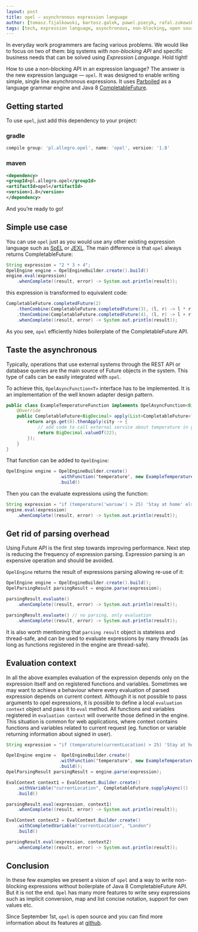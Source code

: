 ```yaml
---
layout: post
title: opel — asynchronous expression language
author: [tomasz.fijalkowski, bartosz.galek, pawel.piecyk, rafal.zukowski]
tags: [tech, expression language, asynchronous, non-blocking, open source]
---
```


In everyday work programmers are facing various problems. We would like to focus on two of them: big systems
with *non-blocking API* and specific business needs that can be solved using *Expression Language*. Hold tight!

How to use a non-blocking API in an expression language? The answer is the new expression language — `opel`. It was designed
to enable writing simple, single line asynchronous expressions. It uses
[Parboiled](https://github.com/sirthias/parboiled) as a language grammar engine and Java 8
[CompletableFuture](https://docs.oracle.com/javase/8/docs/api/java/util/concurrent/CompletableFuture.html).

## Getting started

To use `opel`, just add this dependency to your project:

### gradle

```groovy
compile group: 'pl.allegro.opel', name: 'opel', version: '1.8'
```

### maven

```xml
<dependency>
<groupId>pl.allegro.opel</groupId>
<artifactId>opel</artifactId>
<version>1.8</version>
</dependency>
```

And you’re ready to go!

## Simple use case

You can use `opel` just as you would use any other existing expression language such as
[SpEL](http://docs.spring.io/spring/docs/current/spring-framework-reference/html/expressions.html) or
[JEXL](http://commons.apache.org/proper/commons-jexl/). The main difference is that `opel` always returns
CompletableFuture:

```java
String expression = "2 * 3 + 4";
OpelEngine engine = OpelEngineBuilder.create().build()
engine.eval(expression)
	.whenComplete((result, error) -> System.out.println(result));
```

this expression is transformed to equivalent code:

```java
CompletableFuture.completedFuture(2)
    .thenCombine(CompletableFuture.completedFuture(3), (l, r) -> l * r)
    .thenCombine(CompletableFuture.completedFuture(4), (l, r) -> l + r)
    .whenComplete((result, error) -> System.out.println(result));
```

As you see, `opel` efficiently hides boilerplate of the CompletableFuture API.

## Taste the asynchronous

Typically, operations that use external systems through the REST API or database queries are the main source of Future
objects in the system. This type of calls can be easily integrated with `opel`.

To achieve this, `OpelAsyncFunction<T>` interface has to be implemented. It is an implementation of the well known
adapter design pattern.

```java
public class ExampleTemperatureFunction implements OpelAsyncFunction<BigDecimal> {
    @Override
    public CompletableFuture<BigDecimal> apply(List<CompletableFuture<?>> args) {
        return args.get(0).thenApply(city -> {
            // add code to call external service about temperature in given city
            return BigDecimal.valueOf(22);
        });
    }
}
```

That function can be added to `OpelEngine`:

```java
OpelEngine engine = OpelEngineBuilder.create()
                    .withFunction('temperature', new ExampleTemperatureFunction())
                    .build()
```

Then you can the evaluate expressions using the function:

```java
String expression = "if (temperature('warsaw') > 25) 'Stay at home' else 'Go for a jog' ";
engine.eval(expression)
	.whenComplete((result, error) -> System.out.println(result));
```

## Get rid of parsing overhead

Using Future API is the first step towards improving performance. Next step is reducing the frequency of expression
parsing. Expression parsing is an expensive operation and should be avoided.

`OpelEngine` returns the result of expressions parsing allowing re-use of it:

```java
OpelEngine engine = OpelEngineBuilder.create().build();
OpelParsingResult parsingResult = engine.parse(expression);

parsingResult.evaluate()
	.whenComplete((result, error) -> System.out.println(result));

parsingResult.evaluate() // no parsing, only evaluation
    .whenComplete((result, error) -> System.out.println(result));
```

It is also worth mentioning that `parsing result` object is stateless and thread-safe, and can be used
to evaluate expressions by many threads (as long as functions registered in the engine are thread-safe).

## Evaluation context

In all the above examples evaluation of the expression depends only on the expression itself and on registered functions and variables.
Sometimes we may want to achieve a behaviour where every evaluation of parsed expression depends on current context.
Although it is not possible to pass arguments to opel expressions, it is possible to define a local `evaluation context` object
and pass it to `eval` method. All functions and variables registered in `evaluation context` will overwrite those defined in the engine.
This situation is common for web applications, where context contains functions and variables related to current request
(eg. function or variable returning information about signed in user).

```java
String expression = "if (temperature(currentLocation) > 25) 'Stay at home' else 'Go for a jog' ";

OpelEngine engine =  OpelEngineBuilder.create()
                    .withFunction('temperature', new ExampleTemperatureFunction())
                    .build();
OpelParsingResult parsingResult = engine.parse(expression);

EvalContext context1 = EvalContext.Builder.create()
	.withVariable("currentLocation", CompletableFuture.supplyAsync(() -> "Warsaw"))
	.build()

parsingResult.eval(expression, context1)
	.whenComplete((result, error) -> System.out.println(result));

EvalContext context2 = EvalContext.Builder.create()
	.withCompletedVariable("currentLocation", "London")
	.build()

parsingResult.eval(expression, context2)
	.whenComplete((result, error) -> System.out.println(result));

```

## Conclusion

In these few examples we present a vision of `opel` and a way to write non-blocking expressions without boilerplate of Java 8
CompletableFuture API. But it is not the end. `Opel` has many more features to write sexy expressions such as implicit
conversion, map and list concise notation, support for own values etc.

Since September 1st, `opel` is open source and you can find more information about its features at
[github](https://github.com/allegro/opel).

